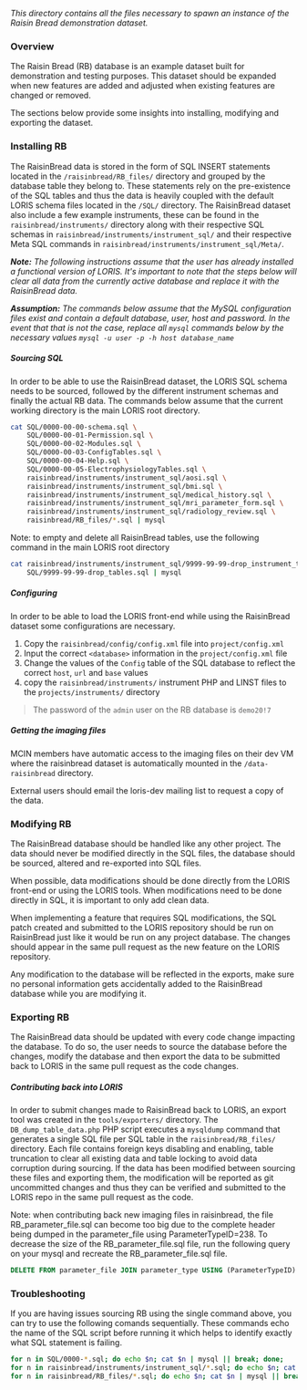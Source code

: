 *This directory contains all the files necessary to spawn an instance of the Raisin 
Bread demonstration dataset.*

### Overview
The Raisin Bread (RB) database is an example dataset built for demonstration and 
testing purposes. This dataset should be expanded when new features are added and 
adjusted when existing features are changed or removed. 

The sections below provide some insights into installing, modifying and exporting 
the dataset.

### Installing RB
The RaisinBread data is stored in the form of SQL INSERT statements located in the 
`/raisinbread/RB_files/` directory and grouped by the database table they belong to. 
These statements rely on the pre-existence of the SQL tables and thus the data is 
heavily coupled with the default LORIS schema files located in the `/SQL/` directory.
The RaisinBread dataset also include a few example instruments, these can be found in
the `raisinbread/instruments/` directory along with their respective SQL schemas in 
`raisinbread/instruments/instrument_sql/` and their respective Meta SQL commands in 
`raisinbread/instruments/instrument_sql/Meta/`. 

***Note:** The following instructions assume that the user has already installed a 
functional version of LORIS. It's important to note that the steps below will clear 
all data from the currently active database and replace it with the RaisinBread data.*

***Assumption:** The commands below assume that the MySQL configuration files 
exist and contain a default database, user, host and password. In the event that 
that is not the case, replace all `mysql` commands below by the necessary values 
`mysql -u user -p -h host database_name`*

##### Sourcing SQL
In order to be able to use the RaisinBread dataset, the LORIS SQL schema needs to be 
sourced, followed by the different instrument schemas and finally the actual RB data. 
The commands below assume that the current working directory is the main LORIS root
directory.

```bash
cat SQL/0000-00-00-schema.sql \
    SQL/0000-00-01-Permission.sql \
    SQL/0000-00-02-Modules.sql \
    SQL/0000-00-03-ConfigTables.sql \
    SQL/0000-00-04-Help.sql \
    SQL/0000-00-05-ElectrophysiologyTables.sql \
    raisinbread/instruments/instrument_sql/aosi.sql \
    raisinbread/instruments/instrument_sql/bmi.sql \
    raisinbread/instruments/instrument_sql/medical_history.sql \
    raisinbread/instruments/instrument_sql/mri_parameter_form.sql \
    raisinbread/instruments/instrument_sql/radiology_review.sql \
    raisinbread/RB_files/*.sql | mysql
```

Note: to empty and delete all RaisinBread tables, use the following command in the 
main LORIS root directory
```bash
cat raisinbread/instruments/instrument_sql/9999-99-99-drop_instrument_tables.sql \
    SQL/9999-99-99-drop_tables.sql | mysql
```


##### Configuring
In order to be able to load the LORIS front-end while using the RaisinBread dataset 
some configurations are necessary.

1. Copy the `raisinbread/config/config.xml` file into `project/config.xml`
2. Input the correct `<database>` information in the `project/config.xml` file 
3. Change the values of the `Config` table of the SQL database to reflect the 
correct `host`, `url` and `base` values
4. copy the `raisinbread/instruments/` instrument PHP and LINST files to the 
`projects/instruments/` directory

> The password of the `admin` user on the RB database is `demo20!7`


##### Getting the imaging files
MCIN members have automatic access to the imaging files on their dev VM
where the raisinbread dataset is automatically mounted in the `/data-raisinbread` directory.

External users should email the loris-dev mailing list to request a copy of the data.

### Modifying RB
The RaisinBread database should be handled like any other project. The data should 
never be modified directly in the SQL files, the database should be sourced, 
altered and re-exported into SQL files.

When possible, data modifications should be done directly from the LORIS front-end 
or using the LORIS tools. When modifications need to be done directly in SQL, it is 
important to only add clean data.

When implementing a feature that requires SQL modifications, the SQL patch created 
and submitted to the LORIS repository should be run on RaisinBread just like it 
would be run on any project database. The changes should appear in the same pull 
request as the new feature on the LORIS repository.

Any modification to the database will be reflected in the exports, make sure no 
personal information gets accidentally added to the RaisinBread database while you 
are modifying it.


### Exporting RB
The RaisinBread data should be updated with every code change impacting the database. 
To do so, the user needs to source the database before the changes, modify the 
database and then export the data to be submitted back to LORIS in the same pull 
request as the code changes.

##### Contributing back into LORIS
In order to submit changes made to RaisinBread back to LORIS, an export tool was 
created in the `tools/exporters/` directory. The `DB_dump_table_data.php` PHP script 
executes a `mysqldump` command that generates a single SQL file per SQL 
table in the `raisinbread/RB_files/` directory. Each file contains foreign keys 
disabling and enabling, table truncation to clear all existing data and table locking 
to avoid data corruption during sourcing. If the data has been modified between 
sourcing these files and exporting them, the modification will be reported as git 
uncommitted changes and thus they can be verified and submitted to the LORIS repo 
in the same pull request as the code.

Note: when contributing back new imaging files in raisinbread, the file 
RB_parameter_file.sql can become too big due to the complete header being dumped 
in the parameter_file using ParameterTypeID=238. To decrease the size of the 
RB_parameter_file.sql file, run the following query on your mysql and recreate
the RB_parameter_file.sql file.

```SQL
DELETE FROM parameter_file JOIN parameter_type USING (ParameterTypeID) WHERE Name='header';
```

### Troubleshooting

If you are having issues sourcing RB using the single command above, you can try to 
use the following comands sequentially. These commands echo the name of the SQL 
script before running it which helps to identify exactly what SQL statement is failing.

```bash
for n in SQL/0000-*.sql; do echo $n; cat $n | mysql || break; done;
for n in raisinbread/instruments/instrument_sql/*.sql; do echo $n; cat $n | mysql || break; done;
for n in raisinbread/RB_files/*.sql; do echo $n; cat $n | mysql || break; done;
```
